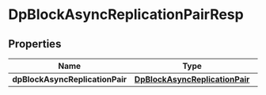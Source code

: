 # DpBlockAsyncReplicationPairResp

## Properties
Name | Type | Description | Notes
------------ | ------------- | ------------- | -------------
**dpBlockAsyncReplicationPair** | [**DpBlockAsyncReplicationPair**](DpBlockAsyncReplicationPair.md) |  |  [optional]
